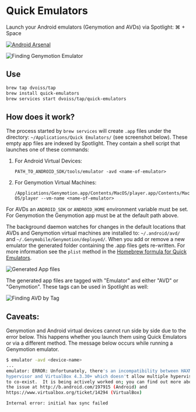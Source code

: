 # Quick Emulators

Launch your Android emulators (Genymotion and AVDs) via Spotlight: ⌘ + Space

[![Android Arsenal](https://img.shields.io/badge/Android%20Arsenal-Quick%20Emulators-brightgreen.svg?style=flat)](https://android-arsenal.com/details/1/4620)

![Finding Genymotion Emulator](https://raw.github.com/dvoiss/quick-emulators/master/screenshots/find-genymotion.png)

## Use

```bash
brew tap dvoiss/tap
brew install quick-emulators
brew services start dvoiss/tap/quick-emulators
```

## How does it work?

The process started by `brew services` will create `.app` files under the directory: `~/Applications/Quick Emulators/` (see screenshot below). These empty app files are indexed by Spotlight. They contain a shell script that launches one of these commands:

1. For Android Virtual Devices:

    `PATH_TO_ANDROID_SDK/tools/emulator -avd <name-of-emulator>`

2. For Genymotion Virtual Machines:

    `/Applications/Genymotion.app/Contents/MacOS/player.app/Contents/MacOS/player --vm-name <name-of-emulator>`

For AVDs an `ANDROID_SDK` or `ANDROID_HOME` environment variable must be set. For Genymotion the Genymotion app must be at the default path above.

The background daemon watches for changes in the default locations that AVDs and Genymotion virtual machines are installed to: `~/.android/avd/` and `~/.Genymobile/Genymotion/deployed/`. When you add or remove a new emulator the generated folder containing the .app files gets re-written. For more information see the `plist` method in the [Homebrew formula for Quick Emulators](https://github.com/dvoiss/homebrew-tap/blob/master/quick-emulators.rb).

![Generated App files](https://raw.github.com/dvoiss/quick-emulators/master/screenshots/app-folder.png)

The generated app files are tagged with "Emulator" and either "AVD" or "Genymotion". These tags can be used in Spotlight as well:

![Finding AVD by Tag](https://raw.github.com/dvoiss/quick-emulators/master/screenshots/find-avd.png)

## Caveats:

Genymotion and Android virtual devices cannot run side by side due to the error below. This happens whether you launch them using Quick Emulators or via a different method. The message below occurs while running a Genymotion emulator.

```bash
$ emulator -avd <device-name>
...
emulator: ERROR: Unfortunately, there's an incompatibility between HAXM
hypervisor and VirtualBox 4.3.30+ which doesn't allow multiple hypervisors
to co-exist.  It is being actively worked on; you can find out more about
the issue at http://b.android.com/197915 (Android) and
https://www.virtualbox.org/ticket/14294 (VirtualBox)

Internal error: initial hax sync failed
```